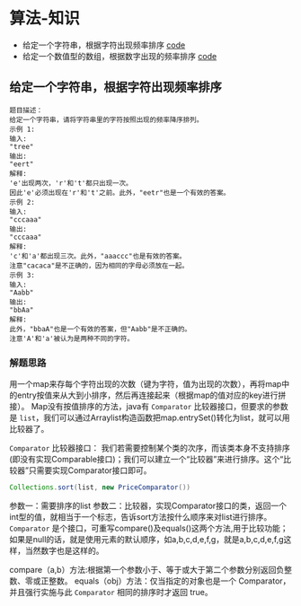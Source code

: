 # 算法-知识

* 给定一个字符串，根据字符出现频率排序 [code](A1.java)
* 给定一个数值型的数组，根据数字出现的频率排序 [code](A2.java)

## 给定一个字符串，根据字符出现频率排序

```
题目描述：
给定一个字符串，请将字符串里的字符按照出现的频率降序排列。
示例 1:
输入:
"tree"
输出:
"eert"
解释:
'e'出现两次，'r'和't'都只出现一次。
因此'e'必须出现在'r'和't'之前。此外，"eetr"也是一个有效的答案。
示例 2:
输入:
"cccaaa"
输出:
"cccaaa"
解释:
'c'和'a'都出现三次。此外，"aaaccc"也是有效的答案。
注意"cacaca"是不正确的，因为相同的字母必须放在一起。
示例 3:
输入:
"Aabb"
输出:
"bbAa"
解释:
此外，"bbaA"也是一个有效的答案，但"Aabb"是不正确的。
注意'A'和'a'被认为是两种不同的字符。
```
 
### 解题思路

用一个map来存每个字符出现的次数（键为字符，值为出现的次数），再将map中的entry按值来从大到小排序，然后再连接起来（根据map的值对应的key进行拼接）。
Map没有按值排序的方法，java有 `Comparator` 比较器接口，但要求的参数是 `list`，我们可以通过Arraylist构造函数把map.entrySet()转化为list，就可以用比较器了。

`Comparator` 比较器接口：
我们若需要控制某个类的次序，而该类本身不支持排序(即没有实现Comparable接口)；我们可以建立一个“比较器”来进行排序。这个“比较器”只需要实现Comparator接口即可。

```java
Collections.sort(list, new PriceComparator())
```
 
参数一：需要排序的list
参数二：比较器，实现Comparator接口的类，返回一个int型的值，就相当于一个标志，告诉sort方法按什么顺序来对list进行排序。
`Comparator` 是个接口，可重写compare()及equals()这两个方法,用于比较功能；如果是null的话，就是使用元素的默认顺序，如a,b,c,d,e,f,g，就是a,b,c,d,e,f,g这样，当然数字也是这样的。
 
compare（a,b）方法:根据第一个参数小于、等于或大于第二个参数分别返回负整数、零或正整数。
equals（obj）方法：仅当指定的对象也是一个 Comparator，并且强行实施与此 `Comparator` 相同的排序时才返回 true。


